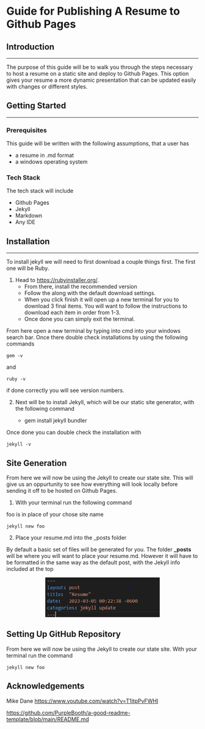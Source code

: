 # **Guide for Publishing A Resume to Github Pages**

## **Introduction**
---
The purpose of this guide will be to walk you through the steps necessary to host a resume on a static site and deploy to Github Pages. This option gives your resume a more dynamic presentation that can be updated easily with changes or different styles.

## **Getting Started**
---
### **Prerequisites**
This guide will be written with the following assumptions, that a user has
- a resume in .md format
- a windows operating system
### **Tech Stack**
The tech stack will include
- Github Pages
- Jekyll
- Markdown
- Any IDE
## **Installation**
---
To install jekyll we will need to first download a couple things first. The first one will be Ruby. 
1. Head to https://rubyinstaller.org/. 
    * From there, install the recommended version 
    * Follow the along with the default download settings. 
    * When you click finish it will open up a new terminal for you to download 3 final items. You will want to follow the instructions to download each item in order from 1-3. 
    * Once done you can simply exit the terminal.

From here open a new terminal by typing into cmd into your windows search bar. Once there double check installations by using the following commands

    gem -v 

and 

    ruby -v

if done correctly you will see version numbers.

2. Next will be to install Jekyll, which will be our static site generator, with the following command

    * gem install jekyll bundler

Once done you can double check the installation with 
    
    jekyll -v

## **Site Generation**

From here we will now be using the Jekyll to create our state site. This will give us an oppurtunity to see how everything will look locally before sending it off to be hosted on Github Pages.

1. With your terminal run the following command

foo is in place of your chose site name

    jekyll new foo

2. Place your resume.md into the _posts folder

By default a basic set of files will be generated for you. The folder **_posts** will be where you will want to place your resume.md. However it will have to be formatted in the same way as the default post, with the Jekyll info included at the top

<p align="center">
  <img src="./_img/JekyllPostInfo.png" alt="Jekyll Post Heading Example" width="300">
</p>


## **Setting Up GitHub Repository**

From here we will now be using the Jekyll to create our state site. With your terminal run the command

    jekyll new foo


## **Acknowledgements**
Mike Dane
https://www.youtube.com/watch?v=T1itpPvFWHI


https://github.com/PurpleBooth/a-good-readme-template/blob/main/README.md 
